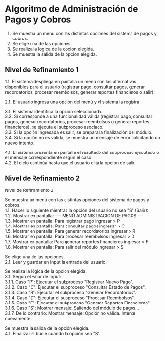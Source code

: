 # Algoritmo de Administración de Pagos y Cobros  

  
1. Se muestra un menu con las distintas opciones del sistema de pagos y cobros.  
2. Se elige una de las opciones.  
3. Se realiza la logica de la opcion elegida.  
4. Se muestra la salida de la opcion elegida.  
  
## Nivel de Refinamiento 1  
  
1.1. El sistema despliega en pantalla un menú con las alternativas disponibles para el usuario (registrar pago, consultar pagos, generar recordatorios, procesar reembolsos, generar reportes financieros o salir).  
  
2.1. El usuario ingresa una opción del menú y el sistema la registra.  
  
3.1. El sistema identifica la opción seleccionada.  
3.2. Si corresponde a una funcionalidad válida (registrar pago, consultar pagos, generar recordatorios, procesar reembolsos o generar reportes financieros), se ejecuta el subproceso asociado.  
3.3. Si la opción ingresada es salir, se prepara la finalización del módulo.  
3.4. Si la opción no es válida, se muestra un mensaje de error solicitando un nuevo intento.  
  
4.1. El sistema presenta en pantalla el resultado del subproceso ejecutado o el mensaje correspondiente según el caso.  
4.2. El ciclo continúa hasta que el usuario elija la opción de salir.  
  
## Nivel de Refinamiento 2  
  
Nivel de Refinamiento 2
  
Se muestra un menú con las distintas opciones del sistema de pagos y cobros.  
1.1. Hacer lo siguiente mientras la opción del usuario no sea "S" (Salir):  
1.2. Mostrar en pantalla: --- MENÚ ADMINISTRACIÓN DE PAGOS ---  
1.3. Mostrar en pantalla: Para registrar pago ingresar > P  
1.4. Mostrar en pantalla: Para consultar pagos ingresar > C  
1.5. Mostrar en pantalla: Para generar recordatorios ingresar > R  
1.6. Mostrar en pantalla: Para procesar reembolsos ingresar > D  
1.7. Mostrar en pantalla: Para generar reportes financieros ingresar > F  
1.8. Mostrar en pantalla: Para salir del módulo ingresar > S  
  
Se elige una de las opciones.  
2.1. Leer y guardar en Input la entrada del usuario.  
  
Se realiza la lógica de la opción elegida.  
3.1. Según el valor de Input:  
3.1.1. Caso "P": Ejecutar el subproceso "Registrar Nuevo Pago".  
3.1.2. Caso "C": Ejecutar el subproceso "Consultar Estado de Pagos".  
3.1.3. Caso "R": Ejecutar el subproceso "Generar Recordatorios".  
3.1.4. Caso "D": Ejecutar el subproceso "Procesar Reembolsos".  
3.1.5. Caso "F": Ejecutar el subproceso "Generar Reportes Financieros".  
3.1.6. Caso "S": Mostrar mensaje: Saliendo del módulo de pagos...  
3.1.7. De lo contrario: Mostrar mensaje: Opción no válida. Intente nuevamente.  
  
Se muestra la salida de la opción elegida.  
4.1. Finalizar el bucle cuando la opción sea "S".  

